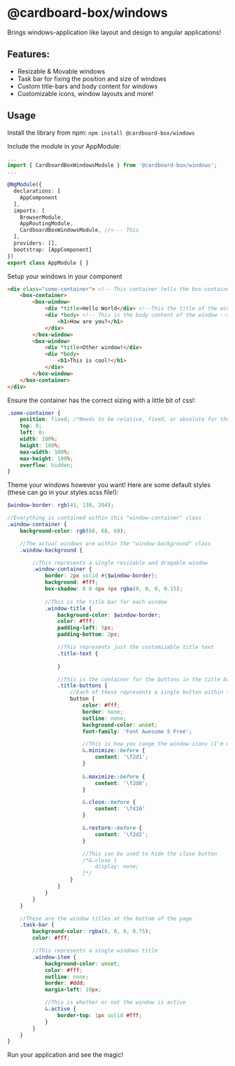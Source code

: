 # @cardboard-box/windows
Brings windows-application like layout and design to angular applications!

## Features:
* Resizable & Movable windows
* Task bar for fixing the position and size of windows
* Custom title-bars and body content for windows
* Customizable icons, window layouts and more!

## Usage
Install the library from npm: `npm install @cardboard-box/windows`

Include the module in your AppModule:
```TypeScript
...
import { CardboardBoxWindowsModule } from '@cardboard-box/windows';
...

@NgModule({
  declarations: [
    AppComponent
  ],
  imports: [
    BrowserModule,
    AppRoutingModule,
    CardboardBoxWindowsModule, //<--- This
  ],
  providers: [],
  bootstrap: [AppComponent]
})
export class AppModule { }
```

Setup your windows in your component
```HTML
<div class="some-container"> <!-- This container tells the box-container how big your desktop space should be-->
    <box-container>
        <box-window>
            <div *title>Hello World</div> <!--This the title of the window-->
            <div *body> <!-- This is the body content of the window -->
                <h1>How are you?</h1>
            </div>
        </box-window>
        <box-window>
            <div *title>Other window!</div>
            <div *body>
                <h1>This is cool!</h1>
            </div>
        </box-window>
    </box-container>
</div>
```

Ensure the container has the correct sizing with a little bit of css!:
```css
.some-container {
    position: fixed; /*Needs to be relative, fixed, or absolute for the styling to work correctly*/
    top: 0;
    left: 0;
    width: 100%;
    height: 100%;
    max-width: 100%;
    max-height: 100%;
    overflow: hidden;
}
```

Theme your windows however you want! Here are some default styles (these can go in your styles.scss file!):
```scss
$window-border: rgb(41, 130, 204);

//Everything is contained within this "window-container" class
.window-container {
    background-color: rgb(68, 68, 68);

    //The actual windows are within the "window-background" class
    .window-background {

        //This represents a single resizable and dragable window
        .window-container {
            border: 2px solid #{$window-border};
            background: #fff;
            box-shadow: 0 0 4px 4px rgba(0, 0, 0, 0.15);
            
            //This is the title bar for each window
            .window-title {
                background-color: $window-border;
                color: #fff;
                padding-left: 5px;
                padding-bottom: 2px;

                //This represents just the customizable title text
                .title-text {
                    
                }

                //This is the container for the buttons in the title bar
                .title-buttons {
                    //Each of these represents a single button within the title bar
                    button {
                        color: #fff;
                        border: none;
                        outline: none;
                        background-color: unset;
                        font-family: 'Font Awesome 5 Free';

                        //This is how you cange the window-icons (I'm using font-awesome)
                        &.minimize::before {
                            content: '\f2d1'; 
                        }
        
                        &.maximize::before {
                            content: '\f2d0';
                        }

                        &.close::before {
                            content: '\f410'
                        }

                        &.restore::before {
                            content: '\f2d2';
                        }

                        //This can be used to hide the close button
                        /*&.close {
                            display: none;
                        }*/
                    }
                }
            }
        }
    }

    //These are the window titles at the bottom of the page
    .task-bar {
        background-color: rgba(0, 0, 0, 0.75);
        color: #fff;

        //This represents a single windows title
        .window-item {
            background-color: unset;
            color: #fff;
            outline: none;
            border: #ddd;
            margin-left: 10px;

            //This is whether or not the window is active
            &.active {
                border-top: 1px solid #fff;
            }
        }
    }
}
```

Run your application and see the magic!